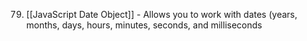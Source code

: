 79. [[JavaScript Date Object]] - Allows you to work with dates (years, months, days, hours, minutes, seconds, and milliseconds